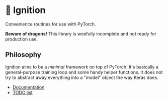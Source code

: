 # 🚀 Ignition

Convenience routines for use with PyTorch.

**Beware of dragons!** This library is woefully incomplete and not ready for production use.

## Philosophy

Ignition aims to be a *minimal* framework on top of PyTorch. It's basically a general-purpose training loop and some handy helper functions. It does not try to abstract away everything into a "model" object the way Keras does.

- [Documentation](HowToUse.md)
- [TODO list](TODO.md)
